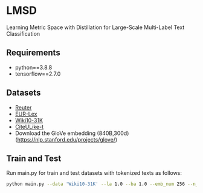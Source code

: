 # LMSD
Learning Metric Space with Distillation for Large-Scale Multi-Label Text Classification
## Requirements
* python==3.8.8
* tensorflow==2.7.0

## Datasets
* [Reuter](https://archive.ics.uci.edu/ml/datasets/Reuters-21578+Text+Categorization+Collection)
* [EUR-Lex](https://drive.google.com/open?id=1iPGbr5-z2LogtMFG1rwwekV_aTubvAb2)
* [Wiki10-31K](https://drive.google.com/open?id=1Tv4MHQzDWTUC9hRFihRhG8_jt1h0VhnR)
* [CiteULike-t](https://citeulike.org/faq/data.adp/)
* Download the GloVe embedding (840B,300d)  (https://nlp.stanford.edu/projects/glove/)

## Train and Test
Run main.py for train and test datasets with tokenized texts as follows:
```bash
python main.py --data 'Wiki10-31K' --la 1.0 --ba 1.0 --emb_num 256 --n_negative 1000
```

